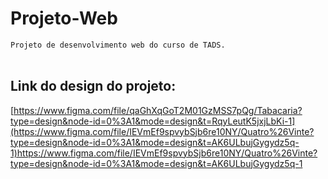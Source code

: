 # Projeto-Web
`Projeto de desenvolvimento web do curso de TADS.`
<br>
</br>

## Link do design do projeto: 
[https://www.figma.com/file/qaGhXqGoT2M01GzMSS7pQg/Tabacaria?type=design&node-id=0%3A1&mode=design&t=RqyLeutK5jxjLbKi-1](https://www.figma.com/file/IEVmEf9spvybSjb6re10NY/Quatro%26Vinte?type=design&node-id=0%3A1&mode=design&t=AK6ULbujGygydz5q-1)https://www.figma.com/file/IEVmEf9spvybSjb6re10NY/Quatro%26Vinte?type=design&node-id=0%3A1&mode=design&t=AK6ULbujGygydz5q-1

